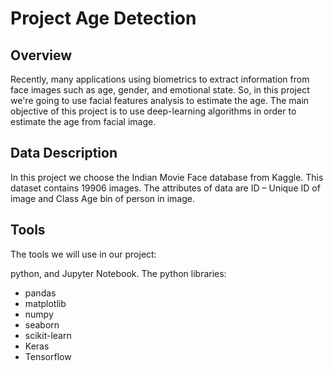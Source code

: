 # Project Age Detection 
## Overview
Recently, many applications using biometrics to extract information from face images such as age, gender, and emotional state. So, in this project we're going to use facial features analysis to estimate the age. The main objective of this project is to use deep-learning algorithms in order to estimate the age from facial image.

## Data Description
In this project we choose the Indian Movie Face database from Kaggle.
This dataset contains 19906 images. The attributes of data are ID – Unique ID of image and Class Age bin of person in image.
## Tools
The tools we will use in our project:

python, and Jupyter Notebook.
The python libraries:

- pandas
- matplotlib
- numpy
- seaborn
- scikit-learn
- Keras
- Tensorflow
